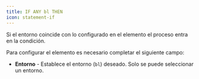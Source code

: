 ```yaml
---
title: IF ANY bl THEN
icon: statement-if
---
```


Si el entorno coincide con lo configurado en el elemento el proceso entra en la condición.

Para configurar el elemento es necesario completar el siguiente campo:

- **Entorno** - Establece el entorno (`bl`) deseado. Solo se puede seleccionar un entorno.
